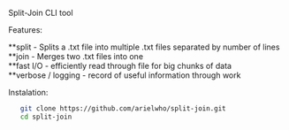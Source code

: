 Split-Join CLI tool

Features:  

**split - Splits a .txt file into multiple .txt files separated by number of lines  
**join - Merges two .txt files into one  
**fast I/O - efficiently read through file for big chunks of data  
**verbose / logging - record of useful information through work  

Instalation:  

 ```bash
    git clone https://github.com/arielwho/split-join.git
    cd split-join